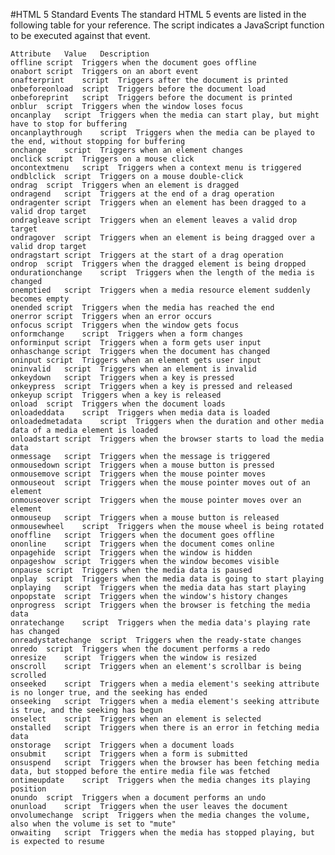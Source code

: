 #HTML 5 Standard Events
    The standard HTML 5 events are listed in the following table for your reference. The script indicates a JavaScript function to be executed against that event.

    Attribute	Value	Description
    offline	script	Triggers when the document goes offline
    onabort	script	Triggers on an abort event
    onafterprint	script	Triggers after the document is printed
    onbeforeonload	script	Triggers before the document load
    onbeforeprint	script	Triggers before the document is printed
    onblur	script	Triggers when the window loses focus
    oncanplay	script	Triggers when the media can start play, but might have to stop for buffering
    oncanplaythrough	script	Triggers when the media can be played to the end, without stopping for buffering
    onchange	script	Triggers when an element changes
    onclick	script	Triggers on a mouse click
    oncontextmenu	script	Triggers when a context menu is triggered
    ondblclick	script	Triggers on a mouse double-click
    ondrag	script	Triggers when an element is dragged
    ondragend	script	Triggers at the end of a drag operation
    ondragenter	script	Triggers when an element has been dragged to a valid drop target
    ondragleave	script	Triggers when an element leaves a valid drop target
    ondragover	script	Triggers when an element is being dragged over a valid drop target
    ondragstart	script	Triggers at the start of a drag operation
    ondrop	script	Triggers when the dragged element is being dropped
    ondurationchange	script	Triggers when the length of the media is changed
    onemptied	script	Triggers when a media resource element suddenly becomes empty
    onended	script	Triggers when the media has reached the end
    onerror	script	Triggers when an error occurs
    onfocus	script	Triggers when the window gets focus
    onformchange	script	Triggers when a form changes
    onforminput	script	Triggers when a form gets user input
    onhaschange	script	Triggers when the document has changed
    oninput	script	Triggers when an element gets user input
    oninvalid	script	Triggers when an element is invalid
    onkeydown	script	Triggers when a key is pressed
    onkeypress	script	Triggers when a key is pressed and released
    onkeyup	script	Triggers when a key is released
    onload	script	Triggers when the document loads
    onloadeddata	script	Triggers when media data is loaded
    onloadedmetadata	script	Triggers when the duration and other media data of a media element is loaded
    onloadstart	script	Triggers when the browser starts to load the media data
    onmessage	script	Triggers when the message is triggered
    onmousedown	script	Triggers when a mouse button is pressed
    onmousemove	script	Triggers when the mouse pointer moves
    onmouseout	script	Triggers when the mouse pointer moves out of an element
    onmouseover	script	Triggers when the mouse pointer moves over an element
    onmouseup	script	Triggers when a mouse button is released
    onmousewheel	script	Triggers when the mouse wheel is being rotated
    onoffline	script	Triggers when the document goes offline
    ononline	script	Triggers when the document comes online
    onpagehide	script	Triggers when the window is hidden
    onpageshow	script	Triggers when the window becomes visible
    onpause	script	Triggers when the media data is paused
    onplay	script	Triggers when the media data is going to start playing
    onplaying	script	Triggers when the media data has start playing
    onpopstate	script	Triggers when the window's history changes
    onprogress	script	Triggers when the browser is fetching the media data
    onratechange	script	Triggers when the media data's playing rate has changed
    onreadystatechange	script	Triggers when the ready-state changes
    onredo	script	Triggers when the document performs a redo
    onresize	script	Triggers when the window is resized
    onscroll	script	Triggers when an element's scrollbar is being scrolled
    onseeked	script	Triggers when a media element's seeking attribute is no longer true, and the seeking has ended
    onseeking	script	Triggers when a media element's seeking attribute is true, and the seeking has begun
    onselect	script	Triggers when an element is selected
    onstalled	script	Triggers when there is an error in fetching media data
    onstorage	script	Triggers when a document loads
    onsubmit	script	Triggers when a form is submitted
    onsuspend	script	Triggers when the browser has been fetching media data, but stopped before the entire media file was fetched
    ontimeupdate	script	Triggers when the media changes its playing position
    onundo	script	Triggers when a document performs an undo
    onunload	script	Triggers when the user leaves the document
    onvolumechange	script	Triggers when the media changes the volume, also when the volume is set to "mute"
    onwaiting	script	Triggers when the media has stopped playing, but is expected to resume